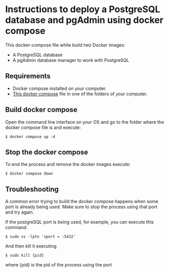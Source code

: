 # Instructions to deploy a PostgreSQL database and pgAdmin using docker compose
This docker-compose file while build two Docker images:
- A PostgreSQL database
- A pgAdmin database manager to work with PostgreSQL
 
## Requirements
- Docker compose installed on your computer.
- [This docker compose](docker-compose.yml) file in one of the folders of your computer.

## Build docker compose
Open the command line interface on your OS and go to the folder where the docker compose file 
is and execute:

```$ docker compose up -d```

## Stop the docker compose
To end the process and remove the docker images execute:

```$ docker compose down```

## Troubleshooting
A common error trying to build the docker compose happens when some port is already being used. 
Make sure to stop the process using that port and try again.

If the postgreSQL port is being used, for example, you can execute this command:

```$ sudo ss -lptn 'sport = :5432'```

And then kill it executing

```$ sudo kill {pid}```

where {pid} is the pid of the process using the port

